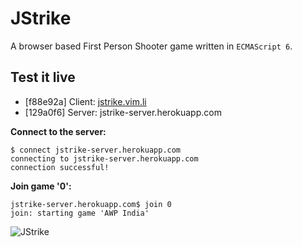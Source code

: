 # JStrike

A browser based First Person Shooter game written in `ECMAScript 6`.

## Test it live

* [f88e92a] Client: [jstrike.vim.li](http://jstrike.vim.li/)
* [129a0f6] Server: jstrike-server.herokuapp.com

**Connect to the server:**
```shell
$ connect jstrike-server.herokuapp.com
connecting to jstrike-server.herokuapp.com
connection successful!
```

**Join game '0':**
```shell
jstrike-server.herokuapp.com$ join 0
join: starting game 'AWP India'

```

![JStrike](http://i.imgur.com/Cu6dhkg.jpg "JStrike AWP Italy")
<!---
![JStrike](http://i.imgur.com/DHrvotk.jpg "JStrike AWP India")
-->
